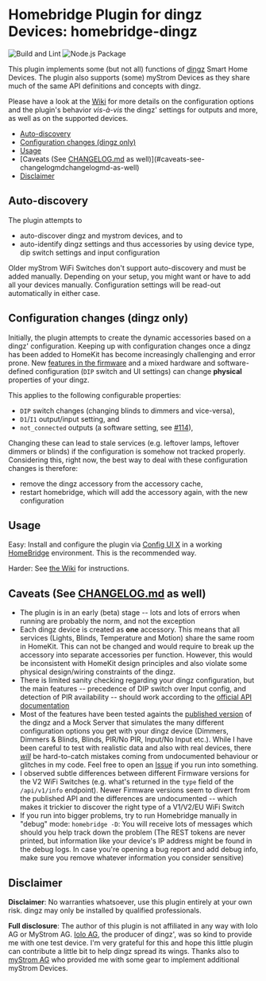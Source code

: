 # Homebridge Plugin for dingz Devices: homebridge-dingz

![Build and Lint](https://github.com/johannrichard/homebridge-dingz/workflows/Build%20and%20Lint/badge.svg)
![Node.js Package](https://github.com/johannrichard/homebridge-dingz/workflows/Node.js%20Package/badge.svg)

This plugin implements some (but not all) functions of [dingz](https://dingz.ch) Smart Home Devices. The plugin also supports (some) myStrom Devices as they share much of the same API definitions and concepts with dingz.

Please have a look at the [Wiki](https://github.com/johannrichard/homebridge-dingz/wiki) for more details on the configuration options and the plugin's behavior _vis-à-vis_ the dingz' settings for outputs and more, as well as on the supported devices.

<!-- TOC -->

- [Auto-discovery](#auto-discovery)
- [Configuration changes (dingz only)](#configuration-changes-dingz-only)
- [Usage](#usage)
- [Caveats (See [CHANGELOG.md](CHANGELOG.md) as well)](#caveats-see-changelogmdchangelogmd-as-well)
- [Disclaimer](#disclaimer)
<!-- /TOC -->

## Auto-discovery

The plugin attempts to

- auto-discover dingz and mystrom devices, and to
- auto-identify dingz settings and thus accessories by using device type, dip switch settings and input configuration

Older myStrom WiFi Switches don't support auto-discovery and must be added manually. Depending on your setup, you might want or have to add all your devices manually. Configuration settings will be read-out automatically in either case.

## Configuration changes (dingz only)

Initially, the plugin attempts to create the dynamic accessories based on a dingz' configuration. Keeping up with configuration changes once a dingz has been added to HomeKit has become increasingly challenging and error prone. New [features in the firmware](https://github.com/johannrichard/homebridge-dingz/pull/114) and a mixed hardware and software-defined configuration (`DIP` switch and UI settings) can change **physical** properties of your dingz.

This applies to the following configurable properties:

- `DIP` switch changes (changing blinds to dimmers and vice-versa),
- `D1`/`I1` output/input setting, and
- `not_connected` outputs (a software setting, see [#114](https://github.com/johannrichard/homebridge-dingz/pull/114)),

Changing these can lead to stale services (e.g. leftover lamps, leftover dimmers or blinds) if the configuration is somehow not tracked properly. Considering this, right now, the best way to deal with these configuration changes is therefore:

- remove the dingz accessory from the accessory cache,
- restart homebridge, which will add the accessory again, with the new configuration

## Usage

Easy: Install and configure the plugin via [Config UI X](https://www.npmjs.com/package/homebridge-config-ui-x) in a working [HomeBridge](https://homebridge.io) environment. This is the recommended way.

Harder: See [the Wiki](https://github.com/johannrichard/homebridge-dingz/wiki) for instructions.

## Caveats (See [CHANGELOG.md](CHANGELOG.md) as well)

- The plugin is in an early (beta) stage -- lots and lots of errors when running are probably the norm, and not the exception
- Each dingz device is created as **one** accessory. This means that all services (Lights, Blinds, Temperature and Motion) share the same room in HomeKit. This can not be changed and would require to break up the accessory into separate accessories per function. However, this would be inconsistent with HomeKit design principles and also violate some physical design/wiring constraints of the dingz.
- There is limited sanity checking regarding your dingz configuration, but the main features -- precedence of DIP switch over Input config, and detection of PIR availability -- should work according to the [official API documentation](https://api.dingz.ch)
- Most of the features have been tested againts the [published version](https://api.dingz.ch) of the dingz and a Mock Server that simulates the many different configuration options you get with your dingz device (Dimmers, Dimmers & Blinds, Blinds, PIR/No PIR, Input/No Input etc.). While I have been careful to test with realistic data and also with real devices, there [_will_](https://github.com/johannrichard/homebridge-dingz/issues/5) be hard-to-catch mistakes coming from undocumented behaviour or glitches in my code. Feel free to open an [Issue](https://github.com/johannrichard/homebridge-dingz/issues) if you run into something.
- I observed subtle differences between different Firmware versions for the V2 WiFi Switches (e.g. what's returned in the `type` field of the `/api/v1/info` endpoint). Newer Firmware versions seem to divert from the published API and the differences are undocumented -- which makes it trickier to discover the right type of a V1/V2/EU WiFi Switch
- If you run into bigger problems, try to run Homebridge manually in "debug" mode: `homebridge -D`: You will receive lots of messages which should you help track down the problem (The REST tokens are never printed, but information like your device's IP address might be found in the debug logs. In case you're opening a bug report and add debug info, make sure you remove whatever information you consider sensitive)

## Disclaimer

**Disclaimer**: No warranties whatsoever, use this plugin entirely at your own risk. dingz may only be installed by qualified professionals.

**Full disclosure**: The author of this plugin is not affiliated in any way with Iolo AG or MyStrom AG. [Iolo AG](https://iolo.ch), the producer of dingz', was so kind to provide me with one test device. I'm very grateful for this and hope this little plugin can contribute a little bit to help dingz spread its wings. Thanks also to [myStrom AG](mystrom.ch) who provided me with some gear to implement additional myStrom Devices.
